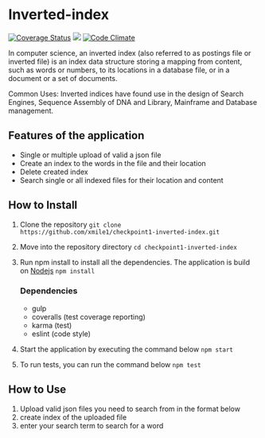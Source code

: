 # Inverted-index
[![Coverage Status](https://coveralls.io/repos/github/xmile1/checkpoint1-inverted-index/badge.svg?branch=develop)](https://coveralls.io/github/xmile1/checkpoint1-inverted-index?branch=master)
![](https://travis-ci.org/xmile1/checkpoint1-inverted-index.svg?branch=develop)
[![Code Climate](https://codeclimate.com/repos/5835bf25362f3962b1000523/badges/eac0c7f614cf105ca599/gpa.svg)](https://codeclimate.com/repos/5835bf25362f3962b1000523/feed)

In computer science, an inverted index (also referred to as postings file or inverted file) is an index data structure storing a mapping from content, such as words or numbers, to its locations in a database file, or in a document or a set of documents.

Common Uses: Inverted indices have found use in the design of Search Engines, Sequence Assembly of DNA and Library, Mainframe and Database management.

## Features of the application
- Single or multiple upload of valid a json file
- Create an index to the words in the file and their location
- Delete created index
- Search single or all indexed files for their location and content

## How to Install

1.  Clone the repository `git clone https://github.com/xmile1/checkpoint1-inverted-index.git`
2.  Move into the repository directory `cd checkpoint1-inverted-index`
3.  Run npm install to install all the dependencies. The application is build on [Nodejs](nodejs.org) `npm install`

    ### Dependencies
    - gulp
    - coveralls (test coverage reporting)
    - karma (test)
    - eslint (code style)

4.  Start the application by executing the command below `npm start`
5.  To run tests, you can run the command below `npm test`


## How to Use
1. Upload valid json files you need to search from in the format below
2. create index of the uploaded file
2. enter your search term to search for a word
